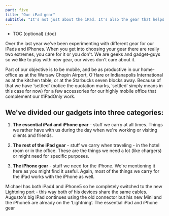 ```yaml
---
part: five
title: "Our iPad gear"
subtitle: "It's not just about the iPad. It's also the gear that helps unlock its potential."
---
```


* TOC (optional)
{:toc}

Over the last year we've been experimenting with different gear for our iPads and iPhones. When you get into choosing your gear there are really two extremes, you care for it or you don't. We are geeks and gadget-guys so we like to play with new gear, our wives don't care about it.

Part of our objective is to be mobile, and be as productive in our home-office as at the Warsaw Chopin Airport, O'Hare or Indianapolis International as at the kitchen table, or at the Starbucks seven blocks away. Because of that we have ‘settled’ (notice the quotation marks, ‘settled’ simply means in this case for now) for a few accessories for our highly mobile office that complement our #iPadOnly work.

## We've divided our gadgets into three categories:

1. **The essential iPad and iPhone gear** - stuff we carry at all times. Things we rather have with us during the day when we're working or visiting clients and friends.

2. **The rest of the iPad gear** - stuff we carry when traveling - in the hotel room or in the office. These are the things we need a lot (like chargers) or might need for specific purposes.

3. **The iPhone gear** - stuff we need for the iPhone. We're mentioning it here as you might find it useful. Again, most of the things we carry for the iPad works with the iPhone as well.

Michael has both iPad4 and iPhone5 so he completely switched to the new Lightning port - this way both of his devices share the same cables. Augusto's big iPad continues using the old connector but his new Mini and the iPhone5 are already on the ‘Lightning’. The essential iPad and iPhone gear